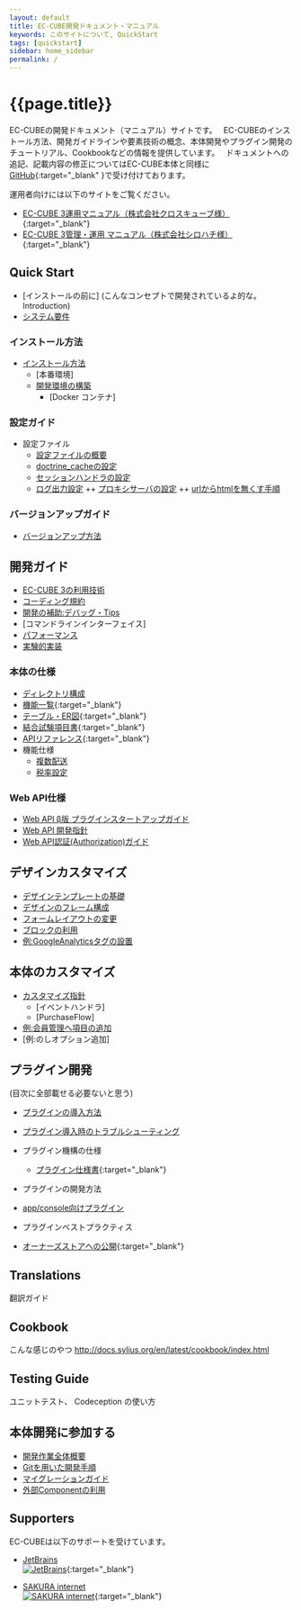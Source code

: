 ```yaml
---
layout: default
title: EC-CUBE開発ドキュメント・マニュアル
keywords: このサイトについて, QuickStart
tags: [quickstart]
sidebar: home_sidebar
permalink: /
---
```


# {{page.title}}

 EC-CUBEの開発ドキュメント（マニュアル）サイトです。    
 EC-CUBEのインストール方法、開発ガイドラインや要素技術の概念、本体開発やプラグイン開発のチュートリアル、Cookbookなどの情報を提供しています。  
 ドキュメントへの追記、記載内容の修正についてはEC-CUBE本体と同様に[GitHub](https://github.com/EC-CUBE/ec-cube.github.io/){:target="_blank"
}で受け付けております。

運用者向けには以下のサイトをご覧ください。

+ [EC-CUBE 3運用マニュアル（株式会社クロスキューブ様）](https://www.xross-cube.com/service/ec-cube%E3%82%AB%E3%82%B9%E3%82%BF%E3%83%9E%E3%82%A4%E3%82%BA/eccube3-manual/){:target="_blank"}
+ [EC-CUBE 3管理・運用 マニュアル（株式会社シロハチ様）](https://www.shiro8.net/manual/v30x/){:target="_blank"}

## Quick Start

+ [インストールの前に] (こんなコンセプトで開発されているよ的な。 Introduction)
+ [システム要件](/quickstart_requirement)

### インストール方法

+ [インストール方法](/quickstart_install)
	- [本番環境]
	- [開発環境の構築](/guideline_development)
		- [Docker コンテナ]

### 設定ガイド
+ 設定ファイル
	- [設定ファイルの概要](/spec_config)
	- [doctrine_cacheの設定](/spec_doctrine-cache)
	- [セッションハンドラの設定](/spec_session-handler)
	- [ログ出力設定](/guideline_log)
++ [プロキシサーバの設定](/quickstart_proxy)
++ [urlからhtmlを無くす手順](/quickstart_remove-html)

### バージョンアップガイド

+ [バージョンアップ方法](/quickstart_update)

## 開発ガイド

+ [EC-CUBE 3の利用技術](/guideline_architecture)
+ [コーディング規約](/guideline_coding-style)
+ [開発の補助:デバッグ・Tips](/guideline_tips)
+ [コマンドラインインターフェイス]
+ [パフォーマンス](/spec_performance)
+ [実験的実装](/spec_experimental)

### 本体の仕様

+ [ディレクトリ構成](/spec_directory-structure)
+ [機能一覧](https://github.com/EC-CUBE/eccube3-doc/blob/master/feature_list.xls){:target="_blank"}
+ [テーブル・ER図](https://github.com/EC-CUBE/eccube3-doc/tree/master/ER-D){:target="_blank"}
+ [結合試験項目書](https://github.com/EC-CUBE/eccube3-doc/tree/master/IntegrationTest){:target="_blank"}
+ [APIリファレンス](/api-specifications/master/index.html){:target="_blank"}
+ 機能仕様
	- [複数配送](/spec_multi-shipping)
	- [税率設定](/spec_tax)


### Web API仕様

+ [Web API β版 プラグインスタートアップガイド](/api_startup-guide)
+ [Web API 開発指針](/api_policy)
+ [Web API認証(Authorization)ガイド](/api_authorization)

## デザインカスタマイズ

+ [デザインテンプレートの基礎](/design_template)
+ [デザインのフレーム構成](/design_default-frame)
+ [フォームレイアウトの変更](/design_form)
+ [ブロックの利用](/design_block)
+ [例:GoogleAnalyticsタグの設置](/design_analyticsbloc)

## 本体のカスタマイズ

+ [カスタマイズ指針](/customize_policy)
	- [イベントハンドラ]
	- [PurchaseFlow]
+ [例:会員管理へ項目の追加](/customize_example-adminadd)
+ [例:のしオプション追加]

## プラグイン開発

(目次に全部載せる必要ないと思う)

+ [プラグインの導入方法](/plugin_install)
+ [プラグイン導入時のトラブルシューティング](/plugin_troubleshooting)
+ プラグイン機構の仕様
	- [プラグイン仕様書](http://downloads.ec-cube.net/src/manual/v3/plugin.pdf){:target="_blank"}
+ プラグインの開発方法
+ [app/console向けプラグイン](/plugin_console-plugin)
+ プラグインベストプラクティス

+ [オーナーズストアへの公開](http://www.ec-cube.net/plugin/){:target="_blank"}

## Translations

翻訳ガイド

## Cookbook

こんな感じのやつ
http://docs.sylius.org/en/latest/cookbook/index.html

## Testing Guide

ユニットテスト、 Codeception の使い方

## 本体開発に参加する

+ [開発作業全体概要](/collaboration_workflow)
+ [Gitを用いた開発手順](/collaboration_githubflow)
+ [マイグレーションガイド](/collaboration_migration)
+ [外部Componentの利用](/collaboration_component)

## Supporters

EC-CUBEは以下のサポートを受けています。

+ [JetBrains](https://www.jetbrains.com/)  
[![JetBrains](/images/logo_JetBrains_4.png)](https://www.jetbrains.com/){:target="_blank"}  

+ [SAKURA internet](https://www.sakura.ad.jp/)  
[![SAKURA internet](/images/3-1-2line-rgb-whiteback.png)](https://www.sakura.ad.jp/){:target="_blank"}  
